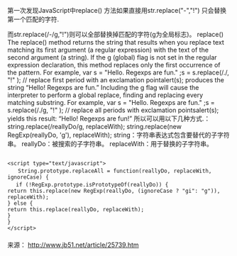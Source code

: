 第一次发现JavaScript中replace() 方法如果直接用str.replace("-","!") 只会替换第一个匹配的字符.

而str.replace(/\-/g,"!")则可以全部替换掉匹配的字符(g为全局标志)。 
replace() 
The replace() method returns the string that results when you replace text matching its first argument 
(a regular expression) with the text of the second argument (a string). 
If the g (global) flag is not set in the regular expression declaration, this method replaces only the first 
occurrence of the pattern. For example, 
var s = "Hello. Regexps are fun." ;s = s.replace(/\./, "!" ); // replace first period with an exclamation pointalert(s); 
produces the string “Hello! Regexps are fun.” Including the g flag will cause the interpreter to 
perform a global replace, finding and replacing every matching substring. For example, 
var s = "Hello. Regexps are fun." ;s = s.replace(/\./g, "!" ); // replace all periods with exclamation pointsalert(s); 
yields this result: “Hello! Regexps are fun!” 
所以可以用以下几种方式.： 
string.replace(/reallyDo/g, replaceWith); 
string.replace(new RegExp(reallyDo, 'g'), replaceWith); 
string：字符串表达式包含要替代的子字符串。 
reallyDo：被搜索的子字符串。 
replaceWith：用于替换的子字符串。 

```

<script type="text/javascript"> 
　　String.prototype.replaceAll = function(reallyDo, replaceWith, ignoreCase) { 
　 if (!RegExp.prototype.isPrototypeOf(reallyDo)) { 
return this.replace(new RegExp(reallyDo, (ignoreCase ? "gi": "g")), replaceWith); 
} else { 
return this.replace(reallyDo, replaceWith); 
} 
} 
</script> 
```



#### 

来源： <http://www.jb51.net/article/25739.htm>